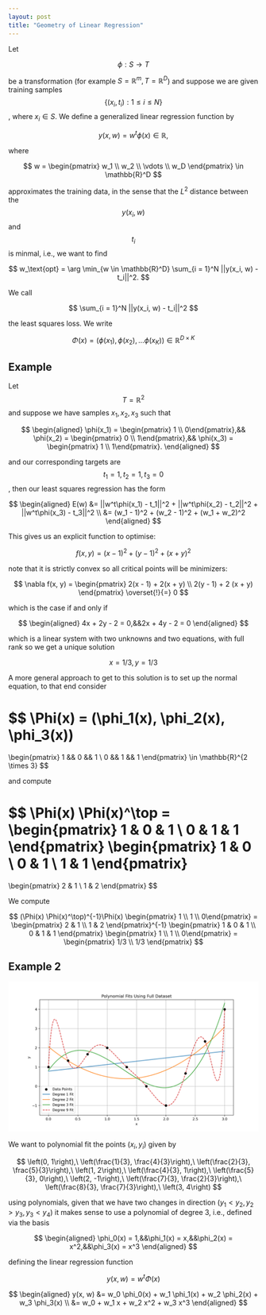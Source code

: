 ```yaml
---
layout: post
title: "Geometry of Linear Regression"
---
```

Let

$$
\phi : S \rightarrow T
$$

be a transformation (for example $S = \mathbb{R}^m, T = \mathbb{R}^D$) and suppose we are given training samples $$\{(x_i, t_i) : 1 \leq i \leq N\}$$, where $x_i \in S$. We define a 
generalized linear regression function by

$$
y(x, w) = w^t\phi(x) \in \mathbb{R},
$$

where

$$
w = \begin{pmatrix} w_1 \\ w_2 \\ \vdots \\ w_D \end{pmatrix} \in \mathbb{R}^D
$$

approximates the training data, in the sense that the $L^2$ distance between the $$y(x_i, w)$$ and $$t_i$$ is minmal, i.e., we want to find

$$
w_\text{opt} = \arg \min_{w \in \mathbb{R}^D} \sum_{i = 1}^N ||y(x_i, w) - t_i||^2.
$$

We call

$$
\sum_{i = 1}^N ||y(x_i, w) - t_i||^2
$$

the least squares loss. We write

$$
\Phi(x) = (\phi(x_1), \phi(x_2), \dots \phi(x_K)) \in \mathbb{R}^{D \times K}
$$

## Example
Let $$T = \mathbb{R}^2$$ and suppose we have samples $x_1, x_2, x_3$ such that

$$
\begin{aligned}
\phi(x_1) = \begin{pmatrix} 1 \\ 0\end{pmatrix},&& \phi(x_2) = \begin{pmatrix} 0 \\ 1\end{pmatrix},&& \phi(x_3) = \begin{pmatrix} 1 \\ 1\end{pmatrix}.
\end{aligned}
$$

and our corresponding targets are $$t_1 = 1, t_2 = 1, t_3 = 0$$, then our least squares regression has the form

$$
\begin{aligned}
E(w) &= ||w^t\phi(x_1) - t_1||^2 + ||w^t\phi(x_2) - t_2||^2 + ||w^t\phi(x_3) - t_3||^2 \\
&= (w_1 - 1)^2 + (w_2 - 1)^2 + (w_1 + w_2)^2
\end{aligned}
$$

This gives us an explicit function to optimise:

$$
f(x, y) = (x - 1)^2 + (y - 1)^2 + (x + y)^2
$$

note that it is strictly convex so all critical points will be minimizers:

$$
\nabla f(x, y) = \begin{pmatrix} 2(x - 1) + 2(x + y) \\ 2(y - 1) + 2 (x + y) \end{pmatrix} \overset{!}{=} 0 
$$

which is the case if and only if

$$
\begin{aligned}
4x + 2y - 2 = 0,&&2x + 4y - 2 = 0
\end{aligned}
$$

which is a linear system with two unknowns and two equations, with full rank so we get a unique solution

$$
x = 1/3, y = 1/3
$$

A more general approach to get to this solution is to set up the normal equation, to that end consider

$$
\Phi(x) = (\phi_1(x), \phi_2(x), \phi_3(x))
=
\begin{pmatrix}
1 && 0 && 1 \\
0 && 1 && 1
\end{pmatrix} \in \mathbb{R}^{2 \times 3}
$$

and compute

$$
\Phi(x) \Phi(x)^\top =
\begin{pmatrix}
1 & 0 & 1 \\
0 & 1 & 1
\end{pmatrix}
\begin{pmatrix}
1 & 0 \\
0 & 1 \\
1 & 1
\end{pmatrix}
=
\begin{pmatrix}
2 & 1 \\
1 & 2
\end{pmatrix}
$$

We compute

$$
(\Phi(x) \Phi(x)^\top)^{-1}\Phi(x) \begin{pmatrix} 1 \\ 1 \\ 0\end{pmatrix} = \begin{pmatrix}
2 & 1 \\
1 & 2
\end{pmatrix}^{-1} \begin{pmatrix}
1 & 0 & 1 \\
0 & 1 & 1
\end{pmatrix} \begin{pmatrix} 1 \\ 1 \\ 0\end{pmatrix} = \begin{pmatrix} 1/3 \\ 1/3 \end{pmatrix}
$$

## Example 2
![Polynomial Regression](/assets/img/linear_regression.png)

We want to polynomial fit the points $(x_i, y_i)$ given by 

$$
\left(0, 1\right),\ \left(\frac{1}{3}, \frac{4}{3}\right),\ \left(\frac{2}{3}, \frac{5}{3}\right),\ \left(1, 2\right),\ \left(\frac{4}{3}, 1\right),\ \left(\frac{5}{3}, 0\right),\ \left(2, -1\right),\ \left(\frac{7}{3}, \frac{2}{3}\right),\ \left(\frac{8}{3}, \frac{7}{3}\right),\ \left(3, 4\right)
$$

using polynomials, given that we have two changes in direction ($y_1 < y_2, y_2 > y_3, y_3 < y_4$) it makes sense to use a polynomial of degree 3, i.e., defined via the basis

$$
\begin{aligned}
\phi_0(x) = 1,&&\phi_1(x) = x,&&\phi_2(x) = x^2,&&\phi_3(x) = x^3
\end{aligned}
$$

defining the linear regression function

$$
y(x, w) = w^t\Phi(x)
$$

$$
\begin{aligned}
y(x, w) &= w_0 \phi_0(x) + w_1 \phi_1(x) + w_2 \phi_2(x) + w_3 \phi_3(x) \\
&= w_0 + w_1 x + w_2 x^2 + w_3 x^3
\end{aligned}
$$

